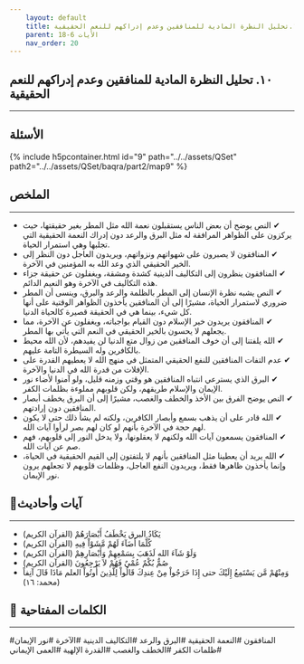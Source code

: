 ```yaml
---
    layout: default
    title: ١٠.تحليل النظرة المادية للمنافقين وعدم إدراكهم للنعم الحقيقية
    parent: الأيات 6-18
    nav_order: 20
---
```

## ١٠. تحليل النظرة المادية للمنافقين وعدم إدراكهم للنعم الحقيقية
***
## الأسئلة 
{% include h5pcontainer.html id="9" path="../../assets/QSet" path2="../../assets/QSet/baqra/part2/map9" %}
## الملخص
***
- ‏✔ النص يوضح أن بعض الناس يستقبلون نعمة الله مثل المطر بغير حقيقتها، حيث يركزون على الظواهر المرافقة له مثل البرق والرعد دون إدراك النعمة الحقيقية التي تجلبها وهي استمرار الحياة. 
- ‏✔ المنافقون لا يصبرون على شهواتهم ونزواتهم، ويريدون العاجل دون النظر إلى الخير الحقيقي الذي وعد الله به المؤمنين في الآخرة. 
- ‏✔ المنافقون ينظرون إلى التكاليف الدينية كشدة ومشقة، ويغفلون عن حقيقة جزاء هذه التكاليف في الآخرة وهو النعيم الدائم. 
- ‏✔ النص يشبه نظرة الإنسان إلى المطر بالظلمة والرعد والبرق، وينسى أن المطر ضروري لاستمرار الحياة، مشيرًا إلى أن المنافقين يأخذون الظواهر الوقتية على أنها كل شيء، بينما هي في الحقيقة قصيرة كالحياة الدنيا. 
- ‏✔ المنافقون يريدون خير الإسلام دون القيام بواجباته، ويغفلون عن الآخرة، مما يجعلهم لا يحسون بالخير الحقيقي في النعم التي يأتي بها المطر. 
- ‏✔ الله يلفتنا إلى أن خوف المنافقين من زوال متع الدنيا لن يفيدهم، لأن الله محيط بالكافرين وله السيطرة التامة عليهم. 
- ‏✔ عدم التفات المنافقين للنفع الحقيقي المتمثل في منهج الله لا يعطيهم القدرة على الإفلات من قدرة الله في الدنيا والآخرة. 
- ‏✔ البرق الذي يسترعي انتباه المنافقين هو وقتي وزمنه قليل، ولو آمنوا لأضاء نور الإيمان والإسلام طريقهم، ولكن قلوبهم مملوءة بظلمات الكفر. 
- ‏✔ النص يوضح الفرق بين الأخذ والخطف والغصب، مشيرًا إلى أن البرق يخطف أبصار المنافقين دون إرادتهم. 
- ‏✔ الله قادر على أن يذهب بسمع وأبصار الكافرين، ولكنه لم يشأ ذلك حتى لا يكون لهم حجة في الآخرة بأنهم لو كان لهم بصر لرأوا آيات الله. 
- ‏✔ المنافقون يسمعون آيات الله ولكنهم لا يعقلونها، ولا يدخل النور إلى قلوبهم، فهم صم عن آيات الله. 
- ‏✔ الله يريد أن يعطينا مثل المنافقين بأنهم لا يلتفتون إلى القيم الحقيقية في الحياة، وإنما يأخذون ظاهرها فقط، ويريدون النفع العاجل، وظلمات قلوبهم لا تجعلهم يرون نور الإيمان. 

## 📜آيات وأحاديث
***
- ‏يَكَادُ البرق يَخْطَفُ أَبْصَارَهُمْ (القرآن الكريم)
- ‏كُلَّمَا أَضَآءَ لَهُمْ مَّشَوْاْ فِيهِ (القرآن الكريم)
- ‏وَلَوْ شَآءَ الله لَذَهَبَ بِسَمْعِهِمْ وَأَبْصَارِهِمْ (القرآن الكريم)
- ‏صُمٌّ بُكْمٌ عُمْيٌ فَهُمْ لاَ يَرْجِعُونَ (القرآن الكريم)
- ‏وَمِنْهُمْ مَّن يَسْتَمِعُ إِلَيْكَ حتى إِذَا خَرَجُواْ مِنْ عِندِكَ قَالُواْ لِلَّذِينَ أُوتُواْ العلم مَاذَا قَالَ آنِفاً (محمد: ١٦)

## 🔑 الكلمات المفتاحية
***
#المنافقون #النعمة الحقيقية #البرق والرعد #التكاليف الدينية #الآخرة #نور الإيمان #ظلمات الكفر #الخطف والغصب #القدرة الإلهية #العمى الإيماني
